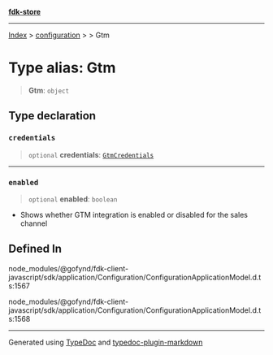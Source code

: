 [**fdk-store**](../../../README.md)
***

[Index](../../../API.md) > [configuration](../../README.md) > [<internal>](../README.md) > Gtm

# Type alias: Gtm

> **Gtm**: `object`

## Type declaration

### `credentials`

> `optional` **credentials**: [`GtmCredentials`](type-alias.GtmCredentials.md)

***

### `enabled`

> `optional` **enabled**: `boolean`

- Shows whether GTM integration is enabled or
disabled for the sales channel

## Defined In

node\_modules/@gofynd/fdk-client-javascript/sdk/application/Configuration/ConfigurationApplicationModel.d.ts:1567

node\_modules/@gofynd/fdk-client-javascript/sdk/application/Configuration/ConfigurationApplicationModel.d.ts:1568

***
Generated using [TypeDoc](https://typedoc.org/) and [typedoc-plugin-markdown](https://www.npmjs.com/package/typedoc-plugin-markdown)
